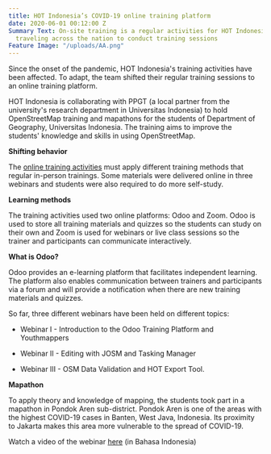 ```yaml
---
title: HOT Indonesia’s COVID-19 online training platform
date: 2020-06-01 00:12:00 Z
Summary Text: On-site training is a regular activities for HOT Indonesia with staff
  traveling across the nation to conduct training sessions
Feature Image: "/uploads/AA.png"
---
```


Since the onset of the pandemic, HOT Indonesia's training activities have been affected. To adapt, the team shifted their regular training sessions to an online training platform.

HOT Indonesia is collaborating with PPGT (a local partner from the university's research department in Universitas Indonesia)  to hold OpenStreetMap training and mapathons for the students of Department of Geography, Universitas Indonesia. The training aims to improve the students' knowledge and skills in using OpenStreetMap.

**Shifting behavior**

The [online training activities](https://edu-hotosmid-courses.odoo.com/en/) must apply different training methods that regular in-person trainings. Some materials were delivered online in three webinars and students were also required to do more self-study.

**Learning methods**

The training activities used two online platforms: Odoo and Zoom. Odoo is used to store all training materials and quizzes so the students can study on their own and Zoom is used for webinars or live class sessions so the trainer and participants can communicate interactively.

**What is Odoo?**

Odoo provides an e-learning platform that facilitates independent learning. The platform also enables communication between trainers and participants via a forum and will provide a notification when there are new training materials and quizzes.

So far, three different webinars have been held on different topics:

* Webinar I - Introduction to the Odoo Training Platform and Youthmappers

* Webinar II - Editing with JOSM and Tasking Manager

* Webinar III - OSM Data Validation and HOT Export Tool.

**Mapathon**

To apply theory and knowledge of mapping, the students took part in a mapathon in Pondok Aren sub-district. Pondok Aren is one of the areas with the highest COVID-19 cases in Banten, West Java, Indonesia. Its proximity to Jakarta makes this area more vulnerable to the spread of COVID-19.

Watch a video of the webinar [here](https://www.youtube.com/playlist?list=PLL_bkzyOQQlJvqM09UOazpCpyRL8bEIBO) (in Bahasa Indonesia)